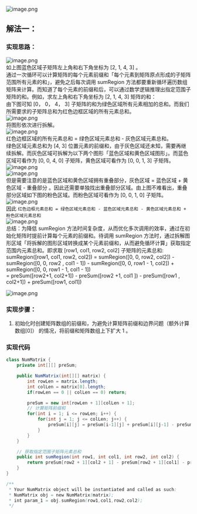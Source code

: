 ![image.png](https://cdn.nlark.com/yuque/0/2023/png/27354749/1699365184843-b71c1291-abce-49df-ae6e-a9f9a1110ee8.png#averageHue=%23f8f7f7&clientId=u3ffafdd0-191a-4&from=paste&id=u66fff276&originHeight=731&originWidth=681&originalType=binary&ratio=1.100000023841858&rotation=0&showTitle=false&size=99660&status=done&style=none&taskId=u83f31306-3e47-474d-9c90-ebf9e402d4d&title=)
## 解法一：
### 实现思路：
![image.png](https://cdn.nlark.com/yuque/0/2023/png/27354749/1699366127800-c2117610-e5e9-4308-afa4-ba51385f3226.png#averageHue=%23fcfcfc&clientId=u3ffafdd0-191a-4&from=paste&height=435&id=uc5e91c65&originHeight=478&originWidth=473&originalType=binary&ratio=1.100000023841858&rotation=0&showTitle=false&size=26441&status=done&style=none&taskId=u345eff82-9e57-470b-82af-b7937dad93b&title=&width=429.9999906800012)<br />如上图蓝色区域子矩阵左上角和右下角坐标为 [2, 1, 4, 3] 。<br />通过一次循环可以计算矩阵的每个元素前缀和「每个元素到矩阵原点形成的子矩阵范围所有元素的和」，避免之后每次调用 sumRegion 方法都要重新循环遍历数组矩阵来计算。而知道了每个元素的前缀和后，可以通过数学逻辑推理出指定范围子矩阵的和。例如，求左上角和右下角坐标为 [2, 1, 4, 3] 矩阵的和：<br />由下图可知 [0， 0， 4， 3] 子矩阵的和为绿色区域所有元素相加的总和。而我们所需要求的子矩阵总和为红色边框区域的所有元素总和。<br />![image.png](https://cdn.nlark.com/yuque/0/2023/png/27354749/1699366377773-85d5b598-c1aa-4d47-8b70-cdeda3e70e57.png#averageHue=%23f3f9e9&clientId=u3ffafdd0-191a-4&from=paste&height=322&id=q9kbe&originHeight=354&originWidth=369&originalType=binary&ratio=1.100000023841858&rotation=0&showTitle=false&size=11894&status=done&style=none&taskId=u2d637707-73cd-4a64-aca8-b42ce04eba7&title=&width=335.45453818376416)<br />将图形依次进行拆解。<br />![image.png](https://cdn.nlark.com/yuque/0/2023/png/27354749/1699367218376-bab62a5f-4ddd-4496-bd58-8795fb09e1f6.png#averageHue=%23f1eeee&clientId=u3ffafdd0-191a-4&from=paste&height=321&id=wtKL6&originHeight=353&originWidth=344&originalType=binary&ratio=1.100000023841858&rotation=0&showTitle=false&size=11462&status=done&style=none&taskId=u3e9a54c1-5e53-4df4-ba4e-aa42f3fcbc6&title=&width=312.72726594909176)<br />红色边框区域的所有元素总和 = 绿色区域元素总和 - 灰色区域元素总和。<br />绿色区域元素总和为 [4, 3] 位置元素的前缀和，由于灰色区域还未知，需要再继续拆解。而灰色区域可拆解为以下两个图形「蓝色区域和黄色区域图形」。而蓝色区域可看作为 [0, 0, 4, 0] 子矩阵，黄色区域可看作为 [0, 0, 1, 3] 子矩阵。<br />![image.png](https://cdn.nlark.com/yuque/0/2023/png/27354749/1699366442671-7b36a149-1499-4c48-9a24-d4a7b75c8297.png#averageHue=%23fdfdfd&clientId=u3ffafdd0-191a-4&from=paste&height=319&id=F0sa9&originHeight=351&originWidth=382&originalType=binary&ratio=1.100000023841858&rotation=0&showTitle=false&size=11327&status=done&style=none&taskId=uafdb1698-d4a0-4c8d-8bfe-b93c8aba8ce&title=&width=347.2727197457938)<br />![image.png](https://cdn.nlark.com/yuque/0/2023/png/27354749/1699366481558-fbc89043-f667-4321-8ecb-644c23214e97.png#averageHue=%23fcfbf4&clientId=u3ffafdd0-191a-4&from=paste&height=320&id=NKJi7&originHeight=352&originWidth=375&originalType=binary&ratio=1.100000023841858&rotation=0&showTitle=false&size=11558&status=done&style=none&taskId=ub35382e3-3e5c-4cbd-b6cb-f33606d1b68&title=&width=340.9090835200855)<br />但是需要注意的是蓝色区域和黄色区域拥有重叠部分，灰色区域 = 蓝色区域 + 黄色区域 - 重叠部分 。因此还需要单独找出重叠部分区域。由上图不难看出，重叠部分区域如下图的粉色区域。而粉色区域可看作为 [0, 0, 1, 0] 子矩阵。<br />![image.png](https://cdn.nlark.com/yuque/0/2023/png/27354749/1699366612016-4754155f-796f-47ce-bd80-1a43913ee990.png#averageHue=%23fdfdfd&clientId=u3ffafdd0-191a-4&from=paste&height=325&id=dwUHq&originHeight=357&originWidth=365&originalType=binary&ratio=1.100000023841858&rotation=0&showTitle=false&size=11252&status=done&style=none&taskId=u82df9ad5-49a2-433a-92e1-a9d70d8b0c6&title=&width=331.81817462621655)<br />因此 `红色边框元素总和 = 绿色区域元素总和 - 蓝色区域元素总和 - 黄色区域元素总和 + 粉色区域元素总和`<br />![image.png](https://cdn.nlark.com/yuque/0/2023/png/27354749/1699366568685-1fd36140-1ffa-4919-8f5c-c74a806d0c6d.png#averageHue=%23edf2ca&clientId=u3ffafdd0-191a-4&from=paste&height=326&id=mRjP5&originHeight=359&originWidth=392&originalType=binary&ratio=1.100000023841858&rotation=0&showTitle=false&size=12044&status=done&style=none&taskId=ud5b7bd6e-c868-4aea-9fb3-17ed46757c0&title=&width=356.36362863966275)<br />总结：为降低 sumRegion 方法时间复杂度，从而优化多次调用的效率，通过在初始化矩阵时提前计算每个元素的前缀和。待调用 sumRegion 方法时，通过拆解图形区域「将拆解的图形区域转换成某个元素前缀和，从而避免循环计算」获取指定范围内元素总和。即求取 [row1, col1, row2, col2] 子矩阵的元素总和:<br />sumRegion([row1, col1, row2, col2]) = sumRegion([0, 0, row2, col2]) - sumRegion([0, 0, row2 , col1 - 1]) - sumRegion([0, 0, row1 - 1, col2]) + sumRegion([0, 0, row1 - 1, col1 - 1])<br />= preSum([row2+1, col2+1]) - preSum([row2 +1, col1 ])  - preSum([row1 , col2+1]) + preSum([row1, col1])

![image.png](https://cdn.nlark.com/yuque/0/2023/png/27354749/1699410209048-14882fce-28d3-4a5e-b91b-b5bf438aae7b.png#averageHue=%23ebeff6&clientId=uf777e592-47fc-4&from=paste&height=353&id=uddced530&originHeight=366&originWidth=395&originalType=binary&ratio=2.200000047683716&rotation=0&showTitle=false&size=15034&status=done&style=none&taskId=u6c5adb9f-5f8f-42e6-b7d1-1433d2b46fa&title=&width=380.5426025390625)
### 实现步骤：

1. 初始化时创建矩阵数组的前缀和，为避免计算矩阵前缀和边界问题（额外计算 数组[0]） 的情况，将前缀和矩阵数组上下扩大 1 。
### 实现代码
```java
class NumMatrix {
	private int[][] preSum;

	public NumMatrix(int[][] matrix) {
		int rowLen = matrix.length;
		int colLen = matrix[0].length;
		if(rowLen == 0 || colLen == 0) return;

		preSum = new int[rowLen + 1][colLen + 1];
		// 计算矩阵前缀和
		for(int i = 1; i <= rowLen; i++) {
			for(int j = 1; j <= colLen; j++) {
				preSum[i][j] = preSum[i-1][j] + preSum[i][j-1] - preSum[i-1][j-1] + matrix[i - 1][j - 1] ;
			}
		}
	}

	// 获取指定范围子矩阵元素总和
	public int sumRegion(int row1, int col1, int row2, int col2) {
		return preSum[row2 + 1][col2 + 1] - preSum[row2 + 1][col1] - preSum[row1][col2 + 1] + preSum[row1][col1];
	}
}

/**
 * Your NumMatrix object will be instantiated and called as such:
 * NumMatrix obj = new NumMatrix(matrix);
 * int param_1 = obj.sumRegion(row1,col1,row2,col2);
 */
```

